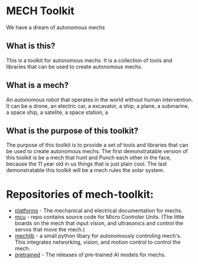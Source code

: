 # MECH Toolkit
We have a dream of autonomous mechs

## What is this?
This is a toolkit for autonomous mechs. It is a collection of tools and libraries that can be used to create autonomous mechs.

## What is a mech?
An autonomous robot that operates in the world without human intervention. It can be a drone, an electric car, a excavator, a ship, a plane, a submarine, a space ship, a satelite, a space station, a

## What is the purpose of this toolkit?
The purpose of this toolkit is to provide a set of tools and libraries that can be used to create autonomous mechs.
The first demonstratable version of this toolkit is be a mech that hunt and Punch each other in the face, because the 11 year old in us things that is just plain cool.
The last demonstratable this toolkit will be a mech rules the solar system.

# Repositories of mech-toolkit:

- [platforms](https://github.com/mech-toolkit/platforms) - The mechanical and electrical documentation for mechs.
- [mcu](https://github.com/mech-toolkit/mcu) - repo contains source code for Micro Controler Units.  (The little boards on the mech that input vision, and ultrasonics and control the servos that move the mech.)
- [mechlib](https://github.com/mech-toolkit/mechlib) - a small python libary for autonomously controling mech's.  This integrates networking, vision, and motion control to control the mech.
- [pretrained](https://github.com/mech-toolkit/pretrained) - The releases of pre-trained AI models for mechs.
